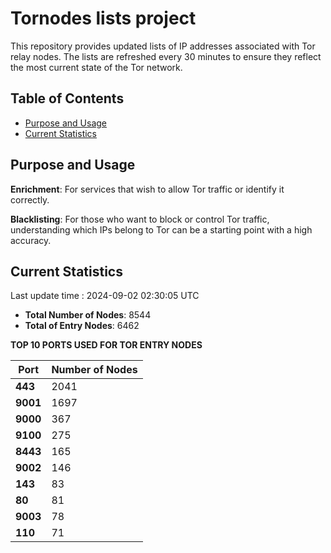 # Tornodes lists project

This repository provides updated lists of IP addresses associated with Tor relay nodes. The lists are refreshed every 30 minutes to ensure they reflect the most current state of the Tor network.

## Table of Contents

- [Purpose and Usage](#purpose-and-usage)
- [Current Statistics](#current-statistics)


## Purpose and Usage

**Enrichment**: For services that wish to allow Tor traffic or identify it correctly.

**Blacklisting**: For those who want to block or control Tor traffic, understanding which IPs belong to Tor can be a starting point with a high accuracy.

## Current Statistics

Last update time : 2024-09-02 02:30:05 UTC

- **Total Number of Nodes**: 8544
- **Total of Entry Nodes**: 6462

**TOP 10 PORTS USED FOR TOR ENTRY NODES**

| **Port** | **Number of Nodes** |
|------|-----------------|
| **443**   | 2041  |
| **9001**   | 1697  |
| **9000**   | 367  |
| **9100**   | 275  |
| **8443**   | 165  |
| **9002**   | 146  |
| **143**   | 83  |
| **80**   | 81  |
| **9003**   | 78  |
| **110**   | 71  |

